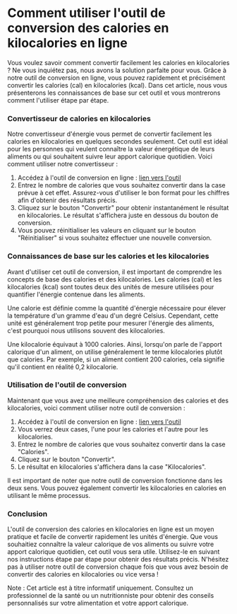 Comment utiliser l'outil de conversion des calories en kilocalories en ligne
============================================================================

Vous voulez savoir comment convertir facilement les calories en kilocalories ? Ne vous inquiétez pas, nous avons la solution parfaite pour vous. Grâce à notre outil de conversion en ligne, vous pouvez rapidement et précisément convertir les calories (cal) en kilocalories (kcal). Dans cet article, nous vous présenterons les connaissances de base sur cet outil et vous montrerons comment l'utiliser étape par étape.

### Convertisseur de calories en kilocalories

Notre convertisseur d'énergie vous permet de convertir facilement les calories en kilocalories en quelques secondes seulement. Cet outil est idéal pour les personnes qui veulent connaître la valeur énergétique de leurs aliments ou qui souhaitent suivre leur apport calorique quotidien. Voici comment utiliser notre convertisseur :

1. Accédez à l'outil de conversion en ligne : [lien vers l'outil](https://www.onlinecalculatorsfree.com/fr/convert/calories-to-kilocalories.html)
2. Entrez le nombre de calories que vous souhaitez convertir dans la case prévue à cet effet. Assurez-vous d'utiliser le bon format pour les chiffres afin d'obtenir des résultats précis.
3. Cliquez sur le bouton "Convertir" pour obtenir instantanément le résultat en kilocalories. Le résultat s'affichera juste en dessous du bouton de conversion.
4. Vous pouvez réinitialiser les valeurs en cliquant sur le bouton "Réinitialiser" si vous souhaitez effectuer une nouvelle conversion.

### Connaissances de base sur les calories et les kilocalories

Avant d'utiliser cet outil de conversion, il est important de comprendre les concepts de base des calories et des kilocalories. Les calories (cal) et les kilocalories (kcal) sont toutes deux des unités de mesure utilisées pour quantifier l'énergie contenue dans les aliments.

Une calorie est définie comme la quantité d'énergie nécessaire pour élever la température d'un gramme d'eau d'un degré Celsius. Cependant, cette unité est généralement trop petite pour mesurer l'énergie des aliments, c'est pourquoi nous utilisons souvent des kilocalories.

Une kilocalorie équivaut à 1000 calories. Ainsi, lorsqu'on parle de l'apport calorique d'un aliment, on utilise généralement le terme kilocalories plutôt que calories. Par exemple, si un aliment contient 200 calories, cela signifie qu'il contient en réalité 0,2 kilocalorie.

### Utilisation de l'outil de conversion

Maintenant que vous avez une meilleure compréhension des calories et des kilocalories, voici comment utiliser notre outil de conversion :

1. Accédez à l'outil de conversion en ligne : [lien vers l'outil](https://www.onlinecalculatorsfree.com/fr/convert/calories-to-kilocalories.html)
2. Vous verrez deux cases, l'une pour les calories et l'autre pour les kilocalories.
3. Entrez le nombre de calories que vous souhaitez convertir dans la case "Calories".
4. Cliquez sur le bouton "Convertir".
5. Le résultat en kilocalories s'affichera dans la case "Kilocalories".

Il est important de noter que notre outil de conversion fonctionne dans les deux sens. Vous pouvez également convertir les kilocalories en calories en utilisant le même processus.

### Conclusion

L'outil de conversion des calories en kilocalories en ligne est un moyen pratique et facile de convertir rapidement les unités d'énergie. Que vous souhaitiez connaître la valeur calorique de vos aliments ou suivre votre apport calorique quotidien, cet outil vous sera utile. Utilisez-le en suivant nos instructions étape par étape pour obtenir des résultats précis. N'hésitez pas à utiliser notre outil de conversion chaque fois que vous avez besoin de convertir des calories en kilocalories ou vice versa !

Note : Cet article est à titre informatif uniquement. Consultez un professionnel de la santé ou un nutritionniste pour obtenir des conseils personnalisés sur votre alimentation et votre apport calorique.